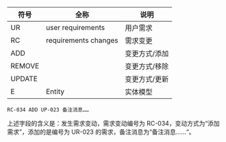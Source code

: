 
| 符号     | 全称                   | 说明      |
| ------ | -------------------- | ------- |
| UR     | user requirements    | 用户需求    |
| RC     | requirements changes | 需求变更    |
| ADD    |                      | 变更方式/添加 |
| REMOVE |                      | 变更方式/移除 |
| UPDATE |                      | 变更方式/更新 |
| E      | Entity               | 实体模型    |

`RC-034 ADD UP-023 备注消息……`

上述字段的含义是：发生需求变动，需求变动编号为 RC-034，变动方式为“添加需求”，添加的是编号为 UR-023 的需求，备注消息为“备注消息……“。